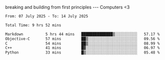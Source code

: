 breaking and building from first principles --- Computers <3

<!--START_SECTION:waka-->

```txt
From: 07 July 2025 - To: 14 July 2025

Total Time: 9 hrs 52 mins

Markdown          5 hrs 44 mins   ██████████████▒░░░░░░░░░░   57.17 %
Objective-C       57 mins         ██▒░░░░░░░░░░░░░░░░░░░░░░   09.56 %
C                 54 mins         ██▒░░░░░░░░░░░░░░░░░░░░░░   08.99 %
C++               41 mins         █▓░░░░░░░░░░░░░░░░░░░░░░░   06.97 %
Python            33 mins         █▒░░░░░░░░░░░░░░░░░░░░░░░   05.48 %
```

<!--END_SECTION:waka-->
